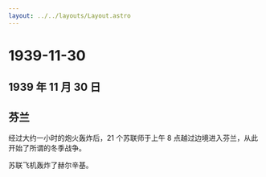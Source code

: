 ```yaml
---
layout: ../../layouts/Layout.astro
---
```


# 1939-11-30

## 1939 年 11 月 30 日

## 芬兰

经过大约一小时的炮火轰炸后，21 个苏联师于上午 8
点越过边境进入芬兰，从此开始了所谓的冬季战争。

苏联飞机轰炸了赫尔辛基。